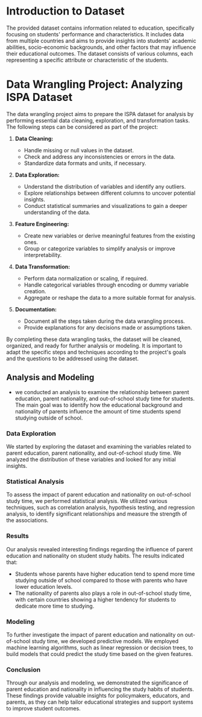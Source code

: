 # Introduction to Dataset

The provided dataset contains information related to education, specifically focusing on students' performance and characteristics. It includes data from multiple countries and aims to provide insights into students' academic abilities, socio-economic backgrounds, and other factors that may influence their educational outcomes. The dataset consists of various columns, each representing a specific attribute or characteristic of the students.

# Data Wrangling Project: Analyzing ISPA Dataset

The data wrangling project aims to prepare the ISPA dataset for analysis by performing essential data cleaning, exploration, and transformation tasks. The following steps can be considered as part of the project:

1. **Data Cleaning:**
   - Handle missing or null values in the dataset.
   - Check and address any inconsistencies or errors in the data.
   - Standardize data formats and units, if necessary.

2. **Data Exploration:**
   - Understand the distribution of variables and identify any outliers.
   - Explore relationships between different columns to uncover potential insights.
   - Conduct statistical summaries and visualizations to gain a deeper understanding of the data.

3. **Feature Engineering:**
   - Create new variables or derive meaningful features from the existing ones.
   - Group or categorize variables to simplify analysis or improve interpretability.

4. **Data Transformation:**
   - Perform data normalization or scaling, if required.
   - Handle categorical variables through encoding or dummy variable creation.
   - Aggregate or reshape the data to a more suitable format for analysis.

5. **Documentation:**
   - Document all the steps taken during the data wrangling process.
   - Provide explanations for any decisions made or assumptions taken.

By completing these data wrangling tasks, the dataset will be cleaned, organized, and ready for further analysis or modeling. It is important to adapt the specific steps and techniques according to the project's goals and the questions to be addressed using the dataset.

## Analysis and Modeling
- we conducted an analysis to examine the relationship between parent education, parent nationality, and out-of-school study time for students. The main goal was to identify how the educational background and nationality of parents influence the amount of time students spend studying outside of school.

### Data Exploration

We started by exploring the dataset and examining the variables related to parent education, parent nationality, and out-of-school study time. We analyzed the distribution of these variables and looked for any initial insights.

### Statistical Analysis

To assess the impact of parent education and nationality on out-of-school study time, we performed statistical analysis. We utilized various techniques, such as correlation analysis, hypothesis testing, and regression analysis, to identify significant relationships and measure the strength of the associations.

### Results

Our analysis revealed interesting findings regarding the influence of parent education and nationality on student study habits. The results indicated that:

- Students whose parents have higher education tend to spend more time studying outside of school compared to those with parents who have lower education levels.
- The nationality of parents also plays a role in out-of-school study time, with certain countries showing a higher tendency for students to dedicate more time to studying.

### Modeling

To further investigate the impact of parent education and nationality on out-of-school study time, we developed predictive models. We employed machine learning algorithms, such as linear regression or decision trees, to build models that could predict the study time based on the given features.

### Conclusion

Through our analysis and modeling, we demonstrated the significance of parent education and nationality in influencing the study habits of students. These findings provide valuable insights for policymakers, educators, and parents, as they can help tailor educational strategies and support systems to improve student outcomes.

